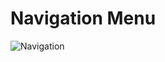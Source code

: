 # Navigation Menu
![Navigation](https://user-images.githubusercontent.com/78149480/139920312-1e482298-40b8-4186-8da0-0b26590bce02.png)
